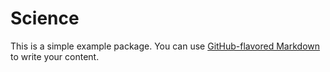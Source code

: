 # Science

This is a simple example package. You can use
[GitHub-flavored Markdown](https://guides.github.com/features/mastering-markdown/)
to write your content.